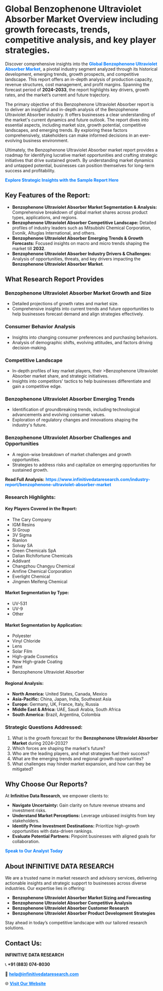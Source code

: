 <h1>Global Benzophenone Ultraviolet Absorber Market Overview including growth forecasts, trends, competitive analysis, and key player strategies.</h1>
<p>
Discover comprehensive insights into the 
<a href="https://www.infinitivedataresearch.com/industry-report/benzophenone-ultraviolet-absorber-market" rel="dofollow" style="color: #007BFF; text-decoration: none;"><strong>Global Benzophenone Ultraviolet Absorber Market</strong></a>, a pivotal industry segment analyzed through its historical development, emerging trends, growth prospects, and competitive landscape. This report offers an in-depth analysis of production capacity, revenue structures, cost management, and profit margins. Spanning the forecast period of <strong>2024–2033</strong>, the report highlights key drivers, growth rates, and the market’s current and future trajectory.
</p>
<p>
The primary objective of this Benzophenone Ultraviolet Absorber report is to deliver an insightful and in-depth analysis of the Benzophenone Ultraviolet Absorber industry. It offers businesses a clear understanding of the market's current dynamics and future outlook. The report dives into essential aspects, including market size, growth potential, competitive landscapes, and emerging trends. By exploring these factors comprehensively, stakeholders can make informed decisions in an ever-evolving business environment.
</p>
<p>
Ultimately, the Benzophenone Ultraviolet Absorber market report provides a roadmap for identifying lucrative market opportunities and crafting strategic initiatives that drive sustained growth. By understanding market dynamics and untapped potential, businesses can position themselves for long-term success and profitability.
</p>
<p>
<a href="https://www.infinitivedataresearch.com/request-sample/reportId=112068" style="color: #007BFF; text-decoration: none;"><strong>Explore Strategic Insights with the Sample Report Here</strong></a>
</p>

<h2>Key Features of the Report:</h2>
<ul>
<li><strong>Benzophenone Ultraviolet Absorber Market Segmentation & Analysis:</strong> Comprehensive breakdown of global market shares across product types, applications, and regions.</li>
<li><strong>Benzophenone Ultraviolet Absorber Competitive Landscape:</strong> Detailed profiles of industry leaders such as Mitsubishi Chemical Corporation, Evonik, Altuglas International, and others.</li>
<li><strong>Benzophenone Ultraviolet Absorber Emerging Trends & Growth Forecasts:</strong> Focused insights on macro and micro trends shaping the market till <strong>2032</strong>.</li>
<li><strong>Benzophenone Ultraviolet Absorber Industry Drivers & Challenges:</strong> Analysis of opportunities, threats, and key drivers impacting the <strong>Benzophenone Ultraviolet Absorber Market</strong>.</li>
</ul>

<h2>What Research Report Provides</h2>
<h3>Benzophenone Ultraviolet Absorber Market Growth and Size</h3>
<ul>
<li>Detailed projections of growth rates and market size.</li>
<li>Comprehensive insights into current trends and future opportunities to help businesses forecast demand and align strategies effectively.</li>
</ul>

<h3>Consumer Behavior Analysis</h3>
<ul>
<li>Insights into changing consumer preferences and purchasing behaviors.</li>
<li>Analysis of demographic shifts, evolving attitudes, and factors driving decision-making.</li>
</ul>

<h3>Competitive Landscape</h3>
<ul>
<li>In-depth profiles of key market players, their >Benzophenone Ultraviolet Absorber market share, and strategic initiatives.</li>
<li>Insights into competitors' tactics to help businesses differentiate and gain a competitive edge.</li>
</ul>

<h3>Benzophenone Ultraviolet Absorber Emerging Trends</h3>
<ul>
<li>Identification of groundbreaking trends, including technological advancements and evolving consumer values.</li>
<li>Exploration of regulatory changes and innovations shaping the industry's future.</li>
</ul>

<h3>Benzophenone Ultraviolet Absorber Challenges and Opportunities</h3>
<ul>
<li>A region-wise breakdown of market challenges and growth opportunities.</li>
<li>Strategies to address risks and capitalize on emerging opportunities for sustained growth.</li>
</ul>
<p><strong>Read Full Analysis:</strong> <a href="https://www.infinitivedataresearch.com/industry-report/benzophenone-ultraviolet-absorber-market" rel="dofollow" style="color: #007BFF; text-decoration: none;"><strong>https://www.infinitivedataresearch.com/industry-report/benzophenone-ultraviolet-absorber-market</strong></a></p>
<h3>Research Highlights:</h3>
<h4>Key Players Covered in the Report:</h4>
<ul><li>The Cary Company</li><li>IGM Resins</li><li>SI Group</li><li>3V Sigma</li><li>Rianlon</li><li>Solvay SA</li><li>Green Chemicals SpA</li><li>Dalian Richifortune Chemicals</li><li>Addivant</li><li>Changzhou Changyu Chemical</li><li>Amfine Chemical Corporation</li><li>Everlight Chemical</li><li>Jingmen Meifeng Chemical</li></ul>
<h4>Market Segmentation by Type:</h4>
<ul><li>UV-531</li><li>UV-9</li><li>Other</li></ul>
<h4>Market Segmentation by Application:</h4>
<ul><li>Polyester</li><li>Vinyl Chloride</li><li>Lens</li><li>Solar Film</li><li>High-grade Cosmetics</li><li>New High-grade Coating</li><li>Paint</li><li>Benzophenone Ultraviolet Absorber</li></ul>

<h4>Regional Analysis:</h4>
<ul>
<li><strong>North America:</strong> United States, Canada, Mexico</li>
<li><strong>Asia-Pacific:</strong> China, Japan, India, Southeast Asia</li>
<li><strong>Europe:</strong> Germany, UK, France, Italy, Russia</li>
<li><strong>Middle East & Africa:</strong> UAE, Saudi Arabia, South Africa</li>
<li><strong>South America:</strong> Brazil, Argentina, Colombia</li>
</ul>

<h3>Strategic Questions Addressed:</h3>
<ol>
<li>What is the growth forecast for the <strong>Benzophenone Ultraviolet Absorber Market</strong> during 2024–2032?</li>
<li>Which forces are shaping the market's future?</li>
<li>Who are the leading players, and what strategies fuel their success?</li>
<li>What are the emerging trends and regional growth opportunities?</li>
<li>What challenges may hinder market expansion, and how can they be mitigated?</li>
</ol>

<h2>Why Choose Our Reports?</h2>
<p>At <strong>Infinitive Data Research</strong>, we empower clients to:</p>
<ul>
<li><strong>Navigate Uncertainty:</strong> Gain clarity on future revenue streams and investment risks.</li>
<li><strong>Understand Market Perceptions:</strong> Leverage unbiased insights from key stakeholders.</li>
<li><strong>Identify Prime Investment Destinations:</strong> Prioritize high-growth opportunities with data-driven rankings.</li>
<li><strong>Evaluate Potential Partners:</strong> Pinpoint businesses with aligned goals for collaboration.</li>
</ul>
<p><a href="https://www.infinitivedataresearch.com/industry-report/benzophenone-ultraviolet-absorber-market" rel="dofollow" style="color: #007BFF; text-decoration: none;"><strong>Speak to Our Analyst Today</strong></a></p>

<h2>About INFINITIVE DATA RESEARCH</h2>
<p>We are a trusted name in market research and advisory services, delivering actionable insights and strategic support to businesses across diverse industries. Our expertise lies in offering:</p>
<ul>
<li><strong>Benzophenone Ultraviolet Absorber Market Sizing and Forecasting</strong></li>
<li><strong>Benzophenone Ultraviolet Absorber Competitive Analysis</strong></li>
<li><strong>Benzophenone Ultraviolet Absorber Customer Research</strong></li>
<li><strong>Benzophenone Ultraviolet Absorber Product Development Strategies</strong></li>
</ul>
<p>Stay ahead in today’s competitive landscape with our tailored research solutions.</p>

<h2>Contact Us:</h2>
<p><strong>INFINITIVE DATA RESEARCH</strong></p>
<p>📞 <strong>+91 (883) 074-8030</strong></p>
<p>📧 <strong><a href="mailto:help@infinitivedataresearch.com" style="color: #007BFF;">help@infinitivedataresearch.com</a></strong></p>
<p>🌐 <strong><a href="https://www.infinitivedataresearch.com" rel="dofollow" style="color: #007BFF;">Visit Our Website</a></strong></p>